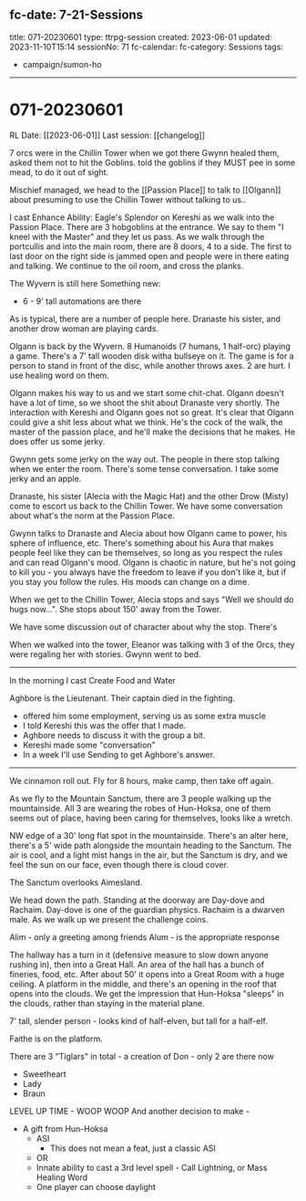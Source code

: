 fc-date: 7-21-Sessions
---
title: 071-20230601
type: ttrpg-session
created: 2023-06-01
updated: 2023-11-10T15:14
sessionNo: 71
fc-calendar: 
fc-category: Sessions
tags:
  - campaign/sumon-ho
---

# 071-20230601

RL Date: [[2023-06-01]]
Last session: [[changelog]]


7 orcs were in the Chillin Tower when we got there
Gwynn healed them, asked them not to hit the Goblins. told the goblins if they MUST pee in some mead, to do it out of sight.

Mischief managed, we head to the [[Passion Place]] to talk to [[Olgann]] about presuming to use the Chillin Tower without talking to us..

I cast Enhance Ability: Eagle's Splendor on Kereshi as we walk into the Passion Place. There are 3 hobgoblins at the entrance. We say to them "I kneel with the Master" and they let us pass. As we walk through the portcullis and into the main room, there are 8 doors, 4 to a side. The first to last door on the right side is jammed open and people were in there eating and talking. We continue to the oil room, and cross the planks.

The Wyvern is still here
Something new:
- 6 - 9' tall automations are there

As is typical, there are a number of people here. Dranaste his sister, and another drow woman are playing cards.

Olgann is back by the Wyvern.
8 Humanoids (7 humans, 1 half-orc) playing a game. There's a 7' tall wooden disk witha bullseye on it. The game is for a person to stand in front of the disc, while another throws axes. 2 are hurt. I use healing word on them.

Olgann makes his way to us and we start some chit-chat. Olgann doesn't have a lot of time, so we shoot the shit about Dranaste very shortly. The interaction with Kereshi and Olgann goes not so great. It's clear that Olgann could give a shit less about what we think. He's the cock of the walk, the master of the passion place, and he'll make the decisions that he makes. He does offer us some jerky.

Gwynn gets some jerky on the way out. The people in there stop talking when we enter the room. There's some tense conversation. I take some jerky and an apple.

Dranaste, his sister (Alecia with the Magic Hat) and the other Drow (Misty) come to escort us back to the Chillin Tower. We have some conversation about what's the norm at the Passion Place.

Gwynn talks to Dranaste and Alecia about how Olgann came to power, his sphere of influence, etc. There's something about his Aura that makes people feel like they can be themselves, so long as you respect the rules and can read Olgann's mood. Olgann is chaotic in nature, but he's not going to kill you - you always have the freedom to leave if you don't like it, but if you stay you follow the rules. His moods can change on a dime.

When we get to the Chillin Tower, Alecia stops and says "Well we should do hugs now...". She stops about 150' away from the Tower. 

We have some discussion out of character about why the stop. There's 

When we walked into the tower, Eleanor was talking with 3 of the Orcs, they were regaling her with stories. Gwynn went to bed.

---

In the morning I cast Create Food and Water

Aghbore is the Lieutenant. Their captain died in the fighting. 
- offered him some employment, serving us as some extra muscle
- I told Kereshi this was the offer that I made. 
- Aghbore needs to discuss it with the group a bit.
- Kereshi made some "conversation"
- In a week I'll use Sending to get Aghbore's answer.

---

We cinnamon roll out. Fly for 8 hours, make camp, then take off again.

As we fly to the Mountain Sanctum, there are 3 people walking up the mountainside. All 3 are wearing the robes of Hun-Hoksa, one of them seems out of place, having been caring for themselves, looks like a wretch.

NW edge of a 30' long flat spot in the mountainside. There's an alter here, there's a 5' wide path alongside the mountain heading to the Sanctum. The air is cool, and a light mist hangs in the air, but the Sanctum is dry, and we feel the sun on our face, even though there is cloud cover.

The Sanctum overlooks Aimesland.

We head down the path. Standing at the doorway are Day-dove and Rachaim. Day-dove is one of the guardian physics. Rachaim is a dwarven male. As we walk up we present the challenge coins.

Alim - only a greeting among friends
Alum - is the appropriate response 

The hallway has a turn in it (defensive measure to slow down anyone rushing in), then into a Great Hall. An area of the hall has a bunch of fineries, food, etc. After about 50' it opens into a Great Room with a huge ceiling. A platform in the middle, and there's an opening in the roof that opens into the clouds. We get the impression that Hun-Hoksa "sleeps" in the clouds, rather than staying in the material plane.

7' tall, slender person - looks kind of half-elven, but tall for a half-elf.

Faithe is on the platform.

There are 3 "Tiglars" in total - a creation of Don - only 2 are there now
- Sweetheart
- Lady
- Braun

LEVEL UP TIME - WOOP WOOP
And another decision to make -
- A gift from Hun-Hoksa
	- ASI
		- This does not mean a feat, just a classic ASI
	- OR
	- Innate ability to cast a 3rd level spell - Call Lightning, or Mass Healing Word
	- One player can choose daylight
